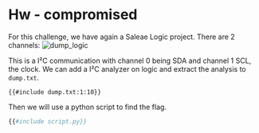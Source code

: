 # Hw - compromised
For this challenge, we have again a Saleae Logic project. There are 2 channels:
![dump_logic](https://i.imgur.com/OQz980v.png)

This is a I²C communication with channel 0 being SDA and channel 1 SCL, the clock.
We can add a I²C analyzer on logic and extract the analysis to `dump.txt`.
```
{{#include dump.txt:1:10}}
```
Then we will use a python script to find the flag. 
```python
{{#include script.py}}
```